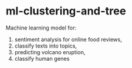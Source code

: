 # ml-clustering-and-tree
Machine learning model for: 
1) sentiment analysis for online food reviews, 
2) classify texts into topics, 
3) predicting volcano eruption, 
4) classify human genes
